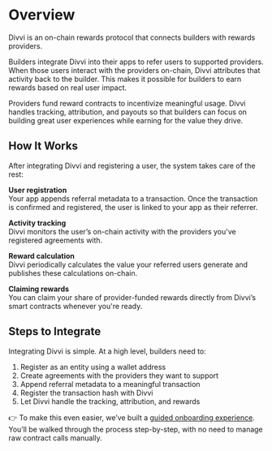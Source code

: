 # Overview

Divvi is an on-chain rewards protocol that connects builders with rewards providers.

Builders integrate Divvi into their apps to refer users to supported providers. When those users interact with the providers on-chain, Divvi attributes that activity back to the builder. This makes it possible for builders to earn rewards based on real user impact.

Providers fund reward contracts to incentivize meaningful usage. Divvi handles tracking, attribution, and payouts so that builders can focus on building great user experiences while earning for the value they drive.

## How It Works

After integrating Divvi and registering a user, the system takes care of the rest:

**User registration**  
Your app appends referral metadata to a transaction. Once the transaction is confirmed and registered, the user is linked to your app as their referrer.

**Activity tracking**  
Divvi monitors the user’s on-chain activity with the providers you've registered agreements with.

**Reward calculation**  
Divvi periodically calculates the value your referred users generate and publishes these calculations on-chain.

**Claiming rewards**  
You can claim your share of provider-funded rewards directly from Divvi’s smart contracts whenever you're ready.

## Steps to Integrate

Integrating Divvi is simple. At a high level, builders need to:

1. Register as an entity using a wallet address
1. Create agreements with the providers they want to support
1. Append referral metadata to a meaningful transaction
1. Register the transaction hash with Divvi
1. Let Divvi handle the tracking, attribution, and rewards

👉 To make this even easier, we’ve built a [guided onboarding experience](app.divvi.xyz/builders). You’ll be walked through the process step-by-step, with no need to manage raw contract calls manually.
